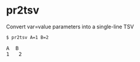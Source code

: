 # pr2tsv
Convert var=value parameters into a single-line TSV

`$ pr2tsv A=1 B=2`
<pre>A	B
1	2</pre>
